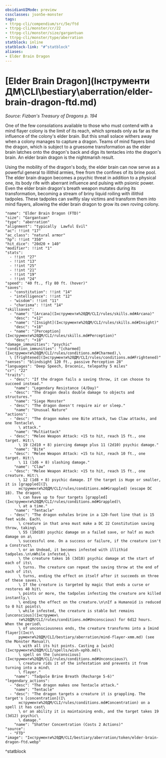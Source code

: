 ```yaml
---
obsidianUIMode: preview
cssclasses: json5e-monster
tags:
- ttrpg-cli/compendium/src/5e/ftd
- ttrpg-cli/monster/cr/22
- ttrpg-cli/monster/size/gargantuan
- ttrpg-cli/monster/type/aberration
statblock: inline
statblock-link: "#^statblock"
aliases:
- Elder Brain Dragon
---
```

# [Elder Brain Dragon](Інструменти ДМ\CLI\bestiary\aberration/elder-brain-dragon-ftd.md)
*Source: Fizban's Treasury of Dragons p. 194*  

One of the few consolations available to those who must contend with a mind flayer colony is the limit of its reach, which spreads only as far as the influence of the colony's elder brain. But this small solace withers away when a colony manages to capture a dragon. Teams of mind flayers bind the dragon, which is subject to a gruesome transformation as the elder brain latches onto the dragon's back and digs its tentacles into the dragon's brain. An elder brain dragon is the nightmarish result.

Using the mobility of the dragon's body, the elder brain can now serve as a powerful general to illithid armies, free from the confines of its brine pool. The elder brain dragon becomes a psychic threat in addition to a physical one, its body rife with aberrant influence and pulsing with psionic power. Even the elder brain dragon's breath weapon mutates during its transformation, becoming a stream of briny liquid roiling with illithid tadpoles. These tadpoles can swiftly slay victims and transform them into mind flayers, allowing the elder brain dragon to grow its own roving colony.

```statblock
"name": "Elder Brain Dragon (FTD)"
"size": "Gargantuan"
"type": "aberration"
"alignment": "typically  Lawful Evil"
"ac": !!int "17"
"ac_class": "natural armor"
"hp": !!int "350"
"hit_dice": "20d20 + 140"
"modifier": !!int "1"
"stats":
  - !!int "27"
  - !!int "13"
  - !!int "25"
  - !!int "21"
  - !!int "19"
  - !!int "24"
"speed": "40 ft., fly 80 ft. (hover)"
"saves":
  - "constitution": !!int "14"
  - "intelligence": !!int "12"
  - "wisdom": !!int "11"
  - "charisma": !!int "14"
"skillsaves":
  - "name": "[Arcana](Інструменти%20ДМ/CLI/rules/skills.md#Arcana)"
    "desc": "+12"
  - "name": "[Insight](Інструменти%20ДМ/CLI/rules/skills.md#Insight)"
    "desc": "+18"
  - "name": "[Perception](Інструменти%20ДМ/CLI/rules/skills.md#Perception)"
    "desc": "+18"
"damage_immunities": "psychic"
"condition_immunities": "[charmed](Інструменти%20ДМ/CLI/rules/conditions.md#Charmed),\
  \ [frightened](Інструменти%20ДМ/CLI/rules/conditions.md#Frightened)"
"senses": "blindsight 120 ft., passive Perception 28"
"languages": "Deep Speech, Draconic, telepathy 5 miles"
"cr": "22"
"traits":
  - "desc": "If the dragon fails a saving throw, it can choose to succeed instead."
    "name": "Legendary Resistance (4/Day)"
  - "desc": "The dragon deals double damage to objects and structures."
    "name": "Siege Monster"
  - "desc": "The dragon doesn't require air or sleep."
    "name": "Unusual Nature"
"actions":
  - "desc": "The dragon makes one Bite attack, two Claw attacks, and one Tentacle\
      \ attack."
    "name": "Multiattack"
  - "desc": "Melee Weapon Attack: +15 to hit, reach 15 ft., one target. Hit:\
      \ 19 (2d10 + 8) piercing damage plus 11 (2d10) psychic damage."
    "name": "Bite"
  - "desc": "Melee Weapon Attack: +15 to hit, reach 10 ft., one target. Hit:\
      \ 11 (1d6 + 8) slashing damage."
    "name": "Claw"
  - "desc": "Melee Weapon Attack: +15 to hit, reach 15 ft., one creature. Hit:\
      \ 12 (1d8 + 8) psychic damage. If the target is Huge or smaller, it is [grappled](І\
      нструменти%20ДМ/CLI/rules/conditions.md#Grappled) (escape DC 18). The dragon\
      \ can have up to four targets [grappled](Інструменти%20ДМ/CLI/rules/conditions.md#Grappled)\
      \ at a time."
    "name": "Tentacle"
  - "desc": "The dragon exhales brine in a 120-foot line that is 15 feet wide. Each\
      \ creature in that area must make a DC 22 Constitution saving throw, taking\
      \ 55 (10d10) psychic damage on a failed save, or half as much damage on a\
      \ successful one. On a success or failure, if the creature isn't a Construct\
      \ or an Undead, it becomes infested with illithid tadpoles.\n\nWhile infested,\
      \ the creature takes 16 (3d10) psychic damage at the start of each of its\
      \ turns. The creature can repeat the saving throw at the end of each of its\
      \ turns, ending the effect on itself after it succeeds on three of these saves.\
      \ If the creature is targeted by magic that ends a curse or restores 40 hit\
      \ points or more, the tadpoles infesting the creature are killed instantly,\
      \ ending the effect on the creature.\n\nIf a Humanoid is reduced to 0 hit points\
      \ while infested, the creature is stable but remains [unconscious](Інструмен\
      ти%20ДМ/CLI/rules/conditions.md#Unconscious) for 6d12 hours. When the period\
      \ of unconsciousness ends, the creature transforms into a [mind flayer](Інст\
      рументи%20ДМ/CLI/bestiary/aberration/mind-flayer-xmm.md) (see the Monster Manual)\
      \ with all its hit points. Casting a [wish](Інструменти%20ДМ/CLI/spells/wish-xphb.md)\
      \ spell on the [unconscious](Інструменти%20ДМ/CLI/rules/conditions.md#Unconscious)\
      \ creature rids it of the infestation and prevents it from turning into a mind\
      \ flayer."
    "name": "Tadpole Brine Breath (Recharge 5-6)"
"legendary_actions":
  - "desc": "The dragon makes one Tentacle attack."
    "name": "Tentacle"
  - "desc": "The dragon targets a creature it is grappling. The target's [concentration](І\
      нструменти%20ДМ/CLI/rules/conditions.md#Concentration) on a spell it has cast\
      \ or an ability it is maintaining ends, and the target takes 19 (3d12) psychic\
      \ damage."
    "name": "Shatter Concentration (Costs 2 Actions)"
"source":
  - "FTD"
"image": "Інструменти%20ДМ/CLI/bestiary/aberration/token/elder-brain-dragon-ftd.webp"
```
^statblock
